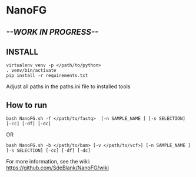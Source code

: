 # NanoFG

## *--WORK IN PROGRESS--*

## INSTALL
```
virtualenv venv -p </path/to/python>
. venv/bin/activate
pip install -r requirements.txt
```
Adjust all paths in the paths.ini file to installed tools

## How to run
```
bash NanoFG.sh -f </path/to/fastq>  [-n SAMPLE_NAME ] [-s SELECTION] [-cc] [-df] [-dc]
```
OR
```
bash NanoFG.sh -b </path/to/bam> [-v </path/to/vcf>] [-n SAMPLE_NAME ] [-s SELECTION] [-cc] [-df] [-dc]
```
For more information, see the wiki:
https://github.com/SdeBlank/NanoFG/wiki
